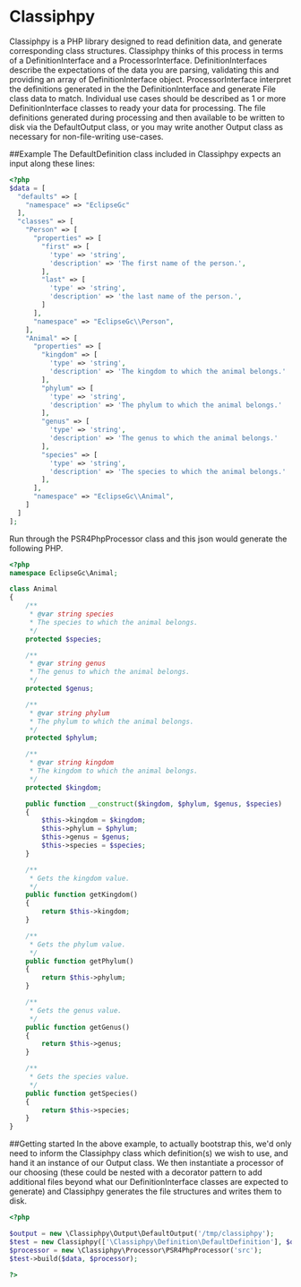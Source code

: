 # Classiphpy
Classiphpy is a PHP library designed to read definition data, and generate corresponding class structures. Classiphpy thinks of this process in terms of a DefinitionInterface and a ProcessorInterface. DefinitionInterfaces describe the expectations of the data you are parsing, validating this and providing an array of DefinitionInterface object. ProcessorInterface interpret the definitions generated in the the DefinitionInterface and generate File class data to match. Individual use cases should be described as 1 or more DefinitionInterface classes to ready your data for processing. The file definitions generated during processing and then available to be written to disk via the DefaultOutput class, or you may write another Output class as necessary for non-file-writing use-cases.

##Example
The DefaultDefinition class included in Classiphpy expects an input along these lines:

```php
<?php
$data = [
  "defaults" => [
    "namespace" => "EclipseGc"
  ],
  "classes" => [
    "Person" => [
      "properties" => [
        "first" => [
          'type' => 'string',
          'description' => 'The first name of the person.',
        ],
        "last" => [
          'type' => 'string',
          'description' => 'the last name of the person.',
        ]
      ],
      "namespace" => "EclipseGc\\Person",
    ],
    "Animal" => [
      "properties" => [
        "kingdom" => [
          'type' => 'string',
          'description' => 'The kingdom to which the animal belongs.'
        ],
        "phylum" => [
          'type' => 'string',
          'description' => 'The phylum to which the animal belongs.'
        ],
        "genus" => [
          'type' => 'string',
          'description' => 'The genus to which the animal belongs.'
        ],
        "species" => [
          'type' => 'string',
          'description' => 'The species to which the animal belongs.'
        ],
      ],
      "namespace" => "EclipseGc\\Animal",
    ]
  ]
];
```

Run through the PSR4PhpProcessor class and this json would generate the following PHP.

```php
<?php
namespace EclipseGc\Animal;

class Animal
{
    /**
     * @var string species
     * The species to which the animal belongs.
     */
    protected $species;

    /**
     * @var string genus
     * The genus to which the animal belongs.
     */
    protected $genus;

    /**
     * @var string phylum
     * The phylum to which the animal belongs.
     */
    protected $phylum;

    /**
     * @var string kingdom
     * The kingdom to which the animal belongs.
     */
    protected $kingdom;

    public function __construct($kingdom, $phylum, $genus, $species)
    {
        $this->kingdom = $kingdom;
        $this->phylum = $phylum;
        $this->genus = $genus;
        $this->species = $species;
    }

    /**
     * Gets the kingdom value.
     */
    public function getKingdom()
    {
        return $this->kingdom;
    }

    /**
     * Gets the phylum value.
     */
    public function getPhylum()
    {
        return $this->phylum;
    }

    /**
     * Gets the genus value.
     */
    public function getGenus()
    {
        return $this->genus;
    }

    /**
     * Gets the species value.
     */
    public function getSpecies()
    {
        return $this->species;
    }
}
```

##Getting started
In the above example, to actually bootstrap this, we'd only need to inform the Classiphpy class which definition(s) we wish to use, and hand it an instance of our Output class. We then instantiate a processor of our choosing (these could be nested with a decorator pattern to add additional files beyond what our DefinitionInterface classes are expected to generate) and Classiphpy generates the file structures and writes them to disk.

```php
<?php

$output = new \Classiphpy\Output\DefaultOutput('/tmp/classiphpy');
$test = new Classiphpy(['\Classiphpy\Definition\DefaultDefinition'], $output);
$processor = new \Classiphpy\Processor\PSR4PhpProcessor('src');
$test->build($data, $processor);

?>
```
